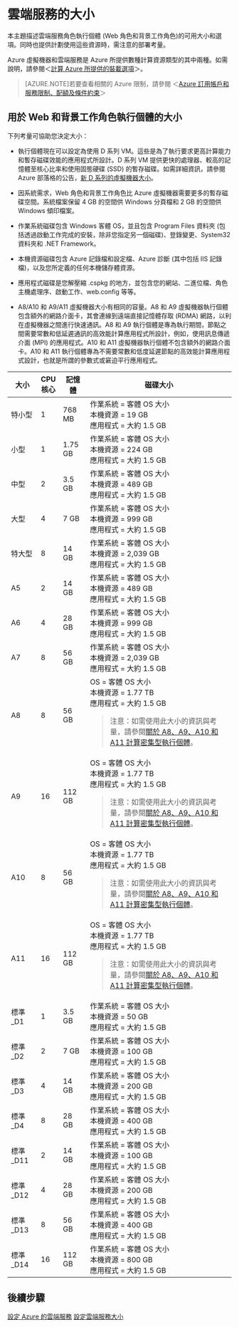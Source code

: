 <properties 
 pageTitle="雲端服務的大小" 
 description="列出 Azure 雲端服務 Web 和背景工作角色不同的大小。" 
 services="cloud-services" 
 documentationCenter="" 
 authors="Thraka" 
 manager="timlt" 
 editor=""/>
<tags 
 ms.service="cloud-services" 
 ms.devlang="na" 
 ms.topic="article" 
 ms.tgt_pltfrm="na" 
 ms.workload="tbd"
 ms.date="06/04/2015" 
 ms.author="adegeo"/>
 
# 雲端服務的大小

本主題描述雲端服務角色執行個體 (Web 角色和背景工作角色)的可用大小和選項。同時也提供計劃使用這些資源時，需注意的部署考量。

Azure 虛擬機器和雲端服務是 Azure 所提供數種計算資源類型的其中兩種。如需說明，請參閱＜[計算 Azure 所提供的裝載選項](fundamentals-application-models.md)＞。

> [AZURE.NOTE]若要查看相關的 Azure 限制，請參閱 ＜[Azure 訂用帳戶和服務限制、配額及條件約束](../azure-subscription-service-limits.md)＞

## 用於 Web 和背景工作角色執行個體的大小

下列考量可協助您決定大小：

* 執行個體現在可以設定為使用 D 系列 VM。這些是為了執行要求更高計算能力和暫存磁碟效能的應用程式所設計。D 系列 VM 提供更快的處理器、較高的記憶體至核心比率和使用固態硬碟 (SSD) 的暫存磁碟。如需詳細資訊，請參閱 Azure 部落格的公告，[新 D 系列的虛擬機器大小](http://azure.microsoft.com/blog/2014/09/22/new-d-series-virtual-machine-sizes/)。  

* 因系統需求，Web 角色和背景工作角色比 Azure 虛擬機器需要更多的暫存磁碟空間。系統檔案保留 4 GB 的空間供 Windows 分頁檔和 2 GB 的空間供 Windows 傾印檔案。

* 作業系統磁碟包含 Windows 客體 OS，並且包含 Program Files 資料夾 (包括透過啟動工作完成的安裝，除非您指定另一個磁碟)、登錄變更、System32 資料夾和 .NET Framework。

* 本機資源磁碟包含 Azure 記錄檔和設定檔、Azure 診斷 (其中包括 IIS 記錄檔)，以及您所定義的任何本機儲存體資源。

* 應用程式磁碟是您解壓縮 .cspkg 的地方，並包含您的網站、二進位檔、角色主機處理序、啟動工作、web.config 等等。

* A8/A10 和 A9/A11 虛擬機器大小有相同的容量。A8 和 A9 虛擬機器執行個體包含額外的網路介面卡，其會連線到遠端直接記憶體存取 (RDMA) 網路，以利在虛擬機器之間進行快速通訊。A8 和 A9 執行個體是專為執行期間，節點之間需要常數和低延遲通訊的高效能計算應用程式所設計，例如，使用訊息傳遞介面 (MPI) 的應用程式。A10 和 A11 虛擬機器執行個體不包含額外的網路介面卡。A10 和 A11 執行個體專為不需要常數和低度延遲節點的高效能計算應用程式設計，也就是所謂的參數式或窘迫平行應用程式。

|大小|CPU<br>核心|記憶體|磁碟大小|
|---|---|---|---|
|特小型|1|768 MB|作業系統 = 客體 OS 大小<br/>本機資源 = 19 GB<br/>應用程式 = 大約 1.5 GB|
|小型|1|1\.75 GB|作業系統 = 客體 OS 大小<br/>本機資源 = 224 GB<br/>應用程式 = 大約 1.5 GB|
|中型|2|3\.5 GB|作業系統 = 客體 OS 大小<br/>本機資源 = 489 GB<br/>應用程式 = 大約 1.5 GB|
|大型|4|7 GB|作業系統 = 客體 OS 大小<br/>本機資源 = 999 GB<br/>應用程式 = 大約 1.5 GB|
|特大型|8|14 GB|作業系統 = 客體 OS 大小<br/>本機資源 = 2,039 GB<br/>應用程式 = 大約 1.5 GB|
|A5|2|14 GB|作業系統 = 客體 OS 大小<br/>本機資源 = 489 GB<br/>應用程式 = 大約 1.5 GB|
|A6|4|28 GB|作業系統 = 客體 OS 大小<br/>本機資源 = 999 GB<br/>應用程式 = 大約 1.5 GB|
|A7|8|56 GB|作業系統 = 客體 OS 大小<br/>本機資源 = 2,039 GB<br/>應用程式 = 大約 1.5 GB
|A8|8|56 GB|OS = 客體 OS 大小<br/>本機資源 = 1.77 TB<br/>應用程式 = 大約 1.5 GB<blockquote> 注意：如需使用此大小的資訊與考量，請參閱<a href="http://go.microsoft.com/fwlink/p/?linkid=328042">關於 A8、A9、A10 和 A11 計算密集型執行個體</a>。</blockquote>|
|A9|16|112 GB|OS = 客體 OS 大小<br/>本機資源 = 1.77 TB<br/>應用程式 = 大約 1.5 GB<blockquote> 注意：如需使用此大小的資訊與考量，請參閱<a href="http://go.microsoft.com/fwlink/p/?linkid=328042">關於 A8、A9、A10 和 A11 計算密集型執行個體</a>。</blockquote>|
|A10|8|56 GB|OS = 客體 OS 大小<br/>本機資源 = 1.77 TB<br/>應用程式 = 大約 1.5 GB<blockquote> 注意：如需使用此大小的資訊與考量，請參閱<a href="http://go.microsoft.com/fwlink/p/?linkid=328042">關於 A8、A9、A10 和 A11 計算密集型執行個體</a>。</blockquote>|
|A11|16|112 GB|OS = 客體 OS 大小<br/>本機資源 = 1.77 TB<br/>應用程式 = 大約 1.5 GB<blockquote> 注意：如需使用此大小的資訊與考量，請參閱<a href="http://go.microsoft.com/fwlink/p/?linkid=328042">關於 A8、A9、A10 和 A11 計算密集型執行個體</a>。</blockquote>|
|標準_D1|1|3\.5 GB|作業系統 = 客體 OS 大小<br/>本機資源 = 50 GB<br/>應用程式 = 大約 1.5 GB|
|標準_D2|2|7 GB|作業系統 = 客體 OS 大小<br/>本機資源 = 100 GB<br/>應用程式 = 大約 1.5 GB|
|標準_D3|4|14 GB|作業系統 = 客體 OS 大小<br/>本機資源 = 200 GB<br/>應用程式 = 大約 1.5 GB|
|標準_D4|8|28 GB|作業系統 = 客體 OS 大小<br/>本機資源 = 400 GB<br/>應用程式 = 大約 1.5 GB|
|標準_D11|2|14 GB|作業系統 = 客體 OS 大小<br/>本機資源 = 100 GB<br/>應用程式 = 大約 1.5 GB|
|標準_D12|4|28 GB|作業系統 = 客體 OS 大小<br/>本機資源 = 200 GB<br/>應用程式 = 大約 1.5 GB|
|標準_D13|8|56 GB|作業系統 = 客體 OS 大小<br/>本機資源 = 400 GB<br/>應用程式 = 大約 1.5 GB|
|標準_D14|16|112 GB|作業系統 = 客體 OS 大小<br/>本機資源 = 800 GB<br/>應用程式 = 大約 1.5 GB|

## 後續步驟

[設定 Azure 的雲端服務](https://msdn.microsoft.com/library/hh124108) [設定雲端服務大小](https://msdn.microsoft.com/library/ee814754)

<!---HONumber=July15_HO3-->